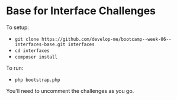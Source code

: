 # Base for Interface Challenges

To setup:

- `git clone https://github.com/develop-me/bootcamp--week-06--interfaces-base.git interfaces`
- `cd interfaces`
- `composer install`

To run:

- `php bootstrap.php`

You'll need to uncomment the challenges as you go.
